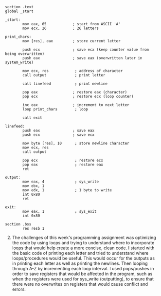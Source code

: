 ```assembly
section .text
global _start

_start:
        mov eax, 65            ; start from ASCII 'A' 
        mov ecx, 26            ; 26 letters

print_chars:
        mov [res], eax         ; store current letter

        push ecx               ; save ecx (keep counter value from being overwritten)
        push eax               ; save eax (overwritten later in system_write)

        mov ecx, res            ; address of character
        call output             ; print letter

        call linefeed           ; print newline

        pop eax                ; restore eax (character)
        pop ecx                ; restore ecx (loop counter)

        inc eax                ; increment to next letter 
        loop print_chars        ; loop

        call exit

linefeed:
        push eax               ; save eax
        push ecx               ; save ecx

        mov byte [res], 10      ; store newline character
        mov ecx, res
        call output

        pop ecx                 ; restore ecx
        pop eax                 ; restore eax
        ret

output:
        mov eax, 4              ; sys_write
        mov ebx, 1
        mov edx, 1              ; 1 byte to write
        int 0x80
        ret

exit:
        mov eax, 1              ; sys_exit
        int 0x80

section .bss
        res resb 1
```

2. The challenges of this week's programming assignment was optimizing the code by using loops and trying to understand where to incorporate loops that would help create a more concise, clean code. I started with the basic code of printing each letter and tried to understand where loops/procedures would be useful. This would occur for the outputs as in printing each letter as well as printing the newlines. Then looping through A-Z by incrementing each loop interval. I used pops/pushes in order to save registers that would be affected in the program, such as when the registers were used for sys_write (outputting), to ensure that there were no overwrites on registers that would cause conflict and errors. 
